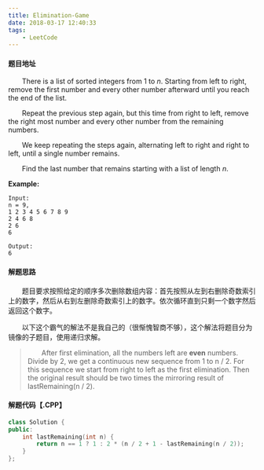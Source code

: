 ```yaml
---
title: Elimination-Game
date: 2018-03-17 12:40:33
tags: 
	- LeetCode
---
```


#### 题目地址

&emsp;&emsp;There is a list of sorted integers from 1 to *n*. Starting from left to right, remove the first number and every other number afterward until you reach the end of the list.

<!--more-->

&emsp;&emsp;Repeat the previous step again, but this time from right to left, remove the right most number and every other number from the remaining numbers.

&emsp;&emsp;We keep repeating the steps again, alternating left to right and right to left, until a single number remains.

&emsp;&emsp;Find the last number that remains starting with a list of length *n*.

**Example:**

```
Input:
n = 9,
1 2 3 4 5 6 7 8 9
2 4 6 8
2 6
6

Output:
6
```

#### 解题思路

&emsp;&emsp;题目要求按照给定的顺序多次删除数组内容：首先按照从左到右删除奇数索引上的数字，然后从右到左删除奇数索引上的数字。依次循环直到只剩一个数字然后返回这个数字。

&emsp;&emsp;以下这个霸气的解法不是我自己的（很惭愧智商不够），这个解法将题目分为镜像的子题目，使用递归求解。

> &emsp;&emsp;After first elimination, all the numbers left are **even** numbers.
> Divide by 2, we get a continuous new sequence from 1 to n / 2.
> For this sequence we start from right to left as the first elimination.
> Then the original result should be two times the mirroring result of lastRemaining(n / 2).

#### 解题代码【.CPP】

```c++
class Solution {
public:
    int lastRemaining(int n) {
        return n == 1 ? 1 : 2 * (n / 2 + 1 - lastRemaining(n / 2));
    }
};
```

